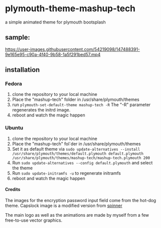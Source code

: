 # plymouth-theme-mashup-tech
a simple animated theme for plymouth bootsplash


## sample:


https://user-images.githubusercontent.com/54219098/147488391-9e165e95-c90a-4f40-9b58-1a5f291bed57.mp4


## installation

### Fedora

1. clone the repository to your local machine
2. Place the "mashup-tech" folder in /usr/share/plymouth/themes
3. run `plymouth-set-default-theme mashup-tech -R` The "-R" parameter regenerates the initrd image.
4. reboot and watch the magic happen

### Ubuntu

1. clone the repository to your local machine
2. Place the "mashup-tech" fol`der in /usr/share/plymouth/themes
3. Set it as default theme via `sudo update-alternatives --install /usr/share/plymouth/themes/default.plymouth default.plymouth /usr/share/plymouth/themes/mashup-tech/mashup-tech.plymouth 200`
4. Run `sudo update-alternatives --config default.plymouth` and select the theme
5. Run `sudo update-initramfs -u` to regenerate initramfs
6. reboot and watch the magic happen



#### Credits 

The images for the encryption password input field come from the hot-dog theme. Capslock image is a modified version from [spinner](https://github.com/freedesktop/plymouth/blob/master/themes/spinner/capslock.png)

The main logo as well as the animations are made by myself from a few free-to-use vector graphics. 
